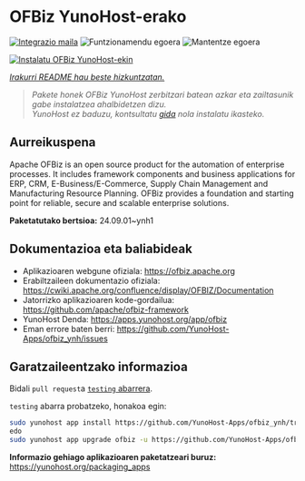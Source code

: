 <!--
Ohart ongi: README hau automatikoki sortu da <https://github.com/YunoHost/apps/tree/master/tools/readme_generator>ri esker
EZ editatu eskuz.
-->

# OFBiz YunoHost-erako

[![Integrazio maila](https://apps.yunohost.org/badge/integration/ofbiz)](https://ci-apps.yunohost.org/ci/apps/ofbiz/)
![Funtzionamendu egoera](https://apps.yunohost.org/badge/state/ofbiz)
![Mantentze egoera](https://apps.yunohost.org/badge/maintained/ofbiz)

[![Instalatu OFBiz YunoHost-ekin](https://install-app.yunohost.org/install-with-yunohost.svg)](https://install-app.yunohost.org/?app=ofbiz)

*[Irakurri README hau beste hizkuntzatan.](./ALL_README.md)*

> *Pakete honek OFBiz YunoHost zerbitzari batean azkar eta zailtasunik gabe instalatzea ahalbidetzen dizu.*  
> *YunoHost ez baduzu, kontsultatu [gida](https://yunohost.org/install) nola instalatu ikasteko.*

## Aurreikuspena

Apache OFBiz is an open source product for the automation of enterprise processes. It includes framework components and business applications for ERP, CRM, E-Business/E-Commerce, Supply Chain Management and Manufacturing Resource Planning. OFBiz provides a foundation and starting point for reliable, secure and scalable enterprise solutions. 


**Paketatutako bertsioa:** 24.09.01~ynh1
## Dokumentazioa eta baliabideak

- Aplikazioaren webgune ofiziala: <https://ofbiz.apache.org>
- Erabiltzaileen dokumentazio ofiziala: <https://cwiki.apache.org/confluence/display/OFBIZ/Documentation>
- Jatorrizko aplikazioaren kode-gordailua: <https://github.com/apache/ofbiz-framework>
- YunoHost Denda: <https://apps.yunohost.org/app/ofbiz>
- Eman errore baten berri: <https://github.com/YunoHost-Apps/ofbiz_ynh/issues>

## Garatzaileentzako informazioa

Bidali `pull request`a [`testing` abarrera](https://github.com/YunoHost-Apps/ofbiz_ynh/tree/testing).

`testing` abarra probatzeko, honakoa egin:

```bash
sudo yunohost app install https://github.com/YunoHost-Apps/ofbiz_ynh/tree/testing --debug
edo
sudo yunohost app upgrade ofbiz -u https://github.com/YunoHost-Apps/ofbiz_ynh/tree/testing --debug
```

**Informazio gehiago aplikazioaren paketatzeari buruz:** <https://yunohost.org/packaging_apps>
